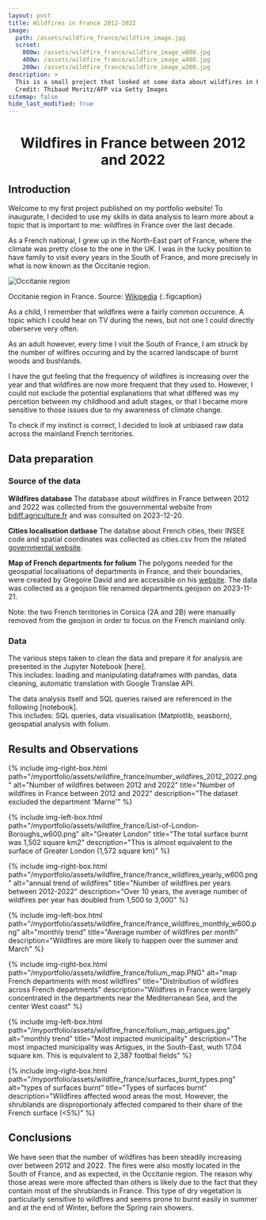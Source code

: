```yaml
---
layout: post
title: Wildfires in France 2012-2022
image:
  path: /assets/wildfire_france/wildfire_image.jpg
  scrset:
    800w: /assets/wildfire_france/wildfire_image_w800.jpg
    400w: /assets/wildfire_france/wildfire_image_w400.jpg
    200w: /assets/wildfire_france/wildfire_image_w200.jpg
description: >
  This is a small project that looked at some data about wildfires in France between 2012 and 2022
  Credit: Thibaud Moritz/AFP via Getty Images
sitemap: false
hide_last_modified: true
---
```

<h1><center> Wildfires in France between 2012 and 2022 </center></h1>



## Introduction
 

Welcome to my first project published on my portfolio website! To inaugurate, I decided to use my skills in data analysis to learn more about a topic that is important to me: wildfires in France over the last decade.

As a French national, I grew up in the North-East part of France, where the climate was pretty close to the one in the UK. I was in the lucky position to have family to visit every years in the South of France, and more precisely in what is now known as the Occitanie region.
 

![Occitanie region](/myportfolio/assets/wildfire_france/Occitanie_in_France_2016.png)

Occitanie region in France. Source: [Wikipedia](https://en.wikipedia.org/wiki/Occitania_(administrative_region))
{:.figcaption}
 

As a child, I remember that wildfires were a fairly common occurence. A topic which I could hear on TV during the news, but not one I could directly oberserve very often.

As an adult however, every time I visit the South of France, I am struck by the number of wilfires occuring and by the scarred landscape of burnt woods and bushlands.

I have the gut feeling that the frequency of wildfires is increasing over the year and that wildfires are now more frequent that they used to. However, I could not exclude the potential explanations that what differed was my percetion between my childhood and adult stages, or that I became more sensitive to those issues due to my awareness of climate change.

To check if my instinct is correct, I decided to look at unbiased raw data across the mainland French territories.

 


## Data preparation
 

### Source of the data
 

**Wildfires database**
The database about wildfires in France between 2012 and 2022 was collected from the gouvernmental website from [bdiff.agriculture.fr](https://bdiff.agriculture.gouv.fr/incendies) and was consulted on 2023-12-20.

**Cities localisation datbase**
The databse about French cities, their INSEE code and spatial coordinates was collected as cities.csv from the related [governmental website](https://www.data.gouv.fr/fr/datasets/villes-de-france/).

**Map of French departments for folium**
The polygons needed for the geospatial localisations of departments in France, and their boundaries, were created by Gregoire David and are accessible on his [website](https://france-geojson.gregoiredavid.fr/). The data was collected as a geojson file renamed departments.geojson on 2023-11-21.

Note: the two French territories in Corsica (2A and 2B) were manually removed from the geojson in order to focus on the French mainland only.

 

### Data
 

The various steps taken to clean the data and prepare it for analysis are presented in the Jupyter Notebook [here]. \
This includes: loading and manipulating dataframes with pandas, data cleaning, automatic translation with Google Translae API.

The data analysis itself and SQL queries raised are referenced in the following [notebook].\
This includes: SQL queries, data visualisation (Matplotlib, seasborn), geospatial analysis with folium.
 



## Results and Observations
 

{% include img-right-box.html path="/myportfolio/assets/wildfire_france/number_wildfires_2012_2022.png" alt="Number of wildfires between 2012 and 2022" 
title="Number of wildfires in France between 2012 and 2022" 
description="The dataset excluded the department 'Marne'" %}
 



{% include img-left-box.html path="/myportfolio/assets/wildfire_france/List-of-London-Boroughs_w600.png" alt="Greater London" 
title="The total surface burnt was 1,502 square km2" 
description="This is almost equivalent to the surface of Greater London (1,572 square km)" %}
 



{% include img-right-box.html path="/myportfolio/assets/wildfire_france/france_wildfires_yearly_w600.png" alt="annual trend of wildfires" 
title="Number of wildfires per years between 2012-2022" 
description="Over 10 years, the average number of wildfires per year has doubled from 1,500 to 3,000" %}
 


{% include img-left-box.html path="/myportfolio/assets/wildfire_france/france_wildfires_monthly_w600.png" alt="monthly trend" 
title="Average number of wildfires per month" 
description="Wildfires are more likely to happen over the summer and March" %}
 


{% include img-right-box.html path="/myportfolio/assets/wildfire_france/folium_map.PNG" alt="map French departments with most wildfires" 
title="Distribution of wildfires across French departments" 
description="Wildfires in France were largely concentrated in the departments near the Mediterranean Sea, and the center West coast" %}
 


{% include img-left-box.html path="/myportfolio/assets/wildfire_france/folium_map_artigues.jpg" alt="monthly trend" 
title="Most impacted municipality" 
description="The most impacted municipality was Artigues, in the South-East, wuth 17.04 square km. This is equivalent to 2,387 footbal fields" %}
 


{% include img-right-box.html path="/myportfolio/assets/wildfire_france/surfaces_burnt_types.png" alt="types of surfaces burnt" 
title="Types of surfaces burnt" 
description="Wildfires affected wood areas the most. However, the shrublands are disproportionaly affected compared to their share of the French surface (<5%)" %}
 


## Conclusions
 
We have seen that the number of wildfires has been steadily increasing over between 2012 and 2022. The fires were also mostly located in the South of France, and as expected, in the Occitanie region. The reason why those areas were more affected than others is likely due to the fact that they contain most of the shrublands in France. This type of dry vegetation is particularly sensitive to wildfires and seems prone to burnt easily in summer and at the end of Winter, before the Spring rain showers.


